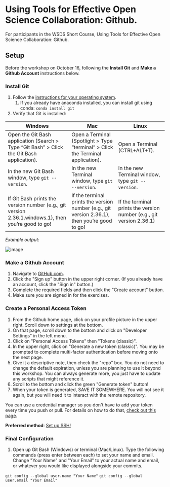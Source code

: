 # Using Tools for Effective Open Science Collaboration: Github.
For participants in the WSDS Short Course, Using Tools for Effective Open Science Collaboration: Github.

## Setup
Before the workshop on October 16, following the **Install Git** and **Make a Github Account** instructions below.

### Install Git
1. Follow the [instructions for your operating system](https://git-scm.com/book/en/v2/Getting-Started-Installing-Git).
   1. If you already have anaconda installed, you can install git using conda: `conda install git`
3. Verify that Git is installed:

| Windows | Mac | Linux |
| ------ | ---- | ----- |
|	Open the Git Bash application (Search > Type “Git Bash” > Click the Git Bash application). | Open a Terminal (Spotlight > Type “terminal” > Click the Terminal application). | Open a Terminal (CTRL+ALT+T). |
| In the new Git Bash window, type `git --version`. | In the new Terminal window, type `git --version`. | In the new Terminal window, type `git --version`. |
| If Git Bash prints the version number (e.g., git version 2.36.1.windows.1), then you’re good to go! |	If the terminal prints the version number (e.g., git version 2.36.1), then you’re good to go! |	If the terminal prints the version number (e.g., git version 2.36.1) | then you’re good to go!

_Example output:_

![image](https://github.com/juliabuffinton/wids_2024/assets/39072451/3de68dc3-b202-4602-a8ff-026af485460b)

### Make a Github Account
1. Navigate to [GitHub.com](https://github.com/).
2. Click the "Sign up" button in the upper right corner. (If you already have an account, click the "Sign in" button.)
3. Complete the required fields and then click the "Create account" button.
4. Make sure you are signed in for the exercises.

### Create a Personal Access Token
1. From the Github home page, click on your profile picture in the upper right. Scroll down to settings at the bottom.
2. On that page, scroll down to the bottom and click on "Developer Settings" in the left menu.
3. Click on "Personal Access Tokens" then "Tokens (classic)".
4. In the upper right, click on "Generate a new token (classic)". You may be prompted to complete multi-factor authentication before moving onto the next page.
5. Give it a descriptive note, then check the "repo" box. You do not need to change the default expiration, unless you are planning to use it beyond this workshop. You can always generate more, you just have to update any scripts that might reference it.
6. Scroll to the bottom and click the green "Generate token" button!
7. When your token is generated, SAVE IT SOMEWHERE. You will not see it again, but you will need it to interact with the remote repository.

You can use a credential manager so you don't have to add your token every time you push or pull. For details on how to do that, [check out this page](https://docs.github.com/en/get-started/getting-started-with-git/about-remote-repositories#cloning-with-https-urls).

**Preferred method**: [Set up SSH!](https://docs.github.com/en/authentication/connecting-to-github-with-ssh) 

### Final Configuration

1. Open up Git Bash (Windows) or terminal (Mac/Linux). Type the following commands (press enter between each) to set your name and email. Change "Your Name" and "Your Email" to your actual name and email, or whatever you would like displayed alongside your commits.

`git config --global user.name "Your Name"`
`git config --global user.email "Your Email"`

